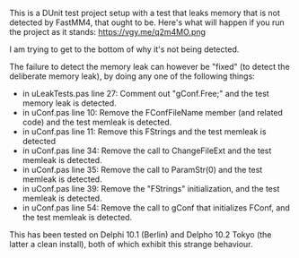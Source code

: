 This is a DUnit test project setup with a test that leaks memory that is not detected by FastMM4, that ought to be.  Here's what will happen if you run the project as it stands:
https://vgy.me/q2m4MO.png

I am trying to get to the bottom of why it's not being detected.

The failure to detect the memory leak can however  be "fixed" (to  detect the deliberate memory leak), 
by doing any one of the following things:
- in uLeakTests.pas line 27: Comment out "gConf.Free;" and the test memory leak is detected.
- in uConf.pas line 10: Remove the FConfFileName member (and related code) and the test memleak is detected.
- in uConf.pas line 11: Remove this FStrings and the test memleak is detected
- in uConf.pas line 34: Remove the call to ChangeFileExt and the test memleak is detected.
- in uConf.pas line 35: Remove the call to ParamStr(0) and the test memleak is detected.
- in uConf.pas line 39: Remove the "FStrings" initialization, and the test memleak is detected.
- in uConf.pas line 54: Remove the call to gConf that initializes FConf, and the test memleak is detected.

This has been tested on Delphi 10.1 (Berlin) and Delpho 10.2 Tokyo (the latter a clean install), both of which 
exhibit this strange behaviour.
